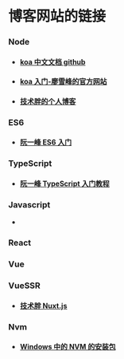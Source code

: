 ﻿# 博客网站的链接

### Node

- #### [koa 中文文档 github](https://github.com/demopark/koa-docs-Zh-CN)

- #### [koa 入门-廖雪峰的官方网站](https://www.liaoxuefeng.com/wiki/1022910821149312/1099752344192192)

- #### [技术胖的个人博客](http://jspang.com/)

### ES6

- #### [阮一峰 ES6 入门](http://es6.ruanyifeng.com/)

### TypeScript

- #### [阮一峰 TypeScript 入门教程](https://ts.xcatliu.com/)

### Javascript

-

### React

### Vue

### VueSSR

- #### [技术胖 Nuxt.js](http://jspang.com/posts/2018/02/26/nuxtjs.html)

### Nvm

- #### [Windows 中的 NVM 的安装包](https://github.com/coreybutler/nvm-windows/releases)
